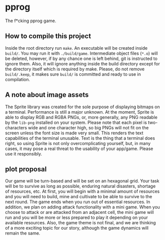 # pprog
The f*cking pprog game.

## How to compile this project
Inside the root directory run `make`. An executable will be created inside
`build/`. You may run it with `./build/game`. Intermediate object files (`*.o`)
will be deleted, however, if by any chance one is left behind, git is
instructed to ignore them. Also, it will ignore anything inside the build
directory except for the directory itself which is required by make. Please, do
not remove `build/.keep`, it makes sure `build/` is committed and ready to use
in compilation.

## A note about image assets

The Sprite library was created for the sole purpose of displaying bitmaps on a
terminal. Performance is still a major unknown. At the moment, Sprite is able
to display RGB and RGBA PNGs, or, more generally, any PNG readable by the
`lib-png` installed on your system.  Please note that each pixel is
two-characters wide and one character high, so big PNGs will not fit on the
screen unless the font size is made very small.  This renders the text
capabilities of the terminal unusable. Text is the thing that a terminal does
right, so using Sprite is not only overcomplicating yourself, but, in many
cases, it may pose a real threat to the usability of your app/game. Please use
it responsibly.

## plot proposal
Our game will be turn-based and will be set on an hexagonal grid. Your task
will be to survive as long as possible, enduring natural disasters, shortage of
resources, etc. At first, you will begin with a minimal amount of resources and
you will need to build, mine and cultivate to be able to survive to the next
round. The game ends when you run out of essential resources. In addition, we
plan on adding attack functionality with a mini game. When you choose to attack
or are attacked from an adjacent cell, the mini game will run and you will be
more or less prepared to play it depending on your available resources. Also,
the game theme is not final, and we are thinking of a more exciting topic for
our story, although the game dynamics will remain the same.

